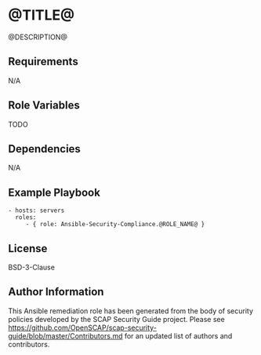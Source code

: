 @TITLE@
=========

@DESCRIPTION@

Requirements
------------

N/A

Role Variables
--------------

TODO

Dependencies
------------

N/A

Example Playbook
----------------

    - hosts: servers
      roles:
         - { role: Ansible-Security-Compliance.@ROLE_NAME@ }

License
-------

BSD-3-Clause

Author Information
------------------

This Ansible remediation role has been generated from the body of security policies developed by the SCAP Security Guide project. Please see https://github.com/OpenSCAP/scap-security-guide/blob/master/Contributors.md for an updated list of authors and contributors.
